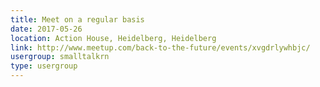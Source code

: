 ```yaml
---
title: Meet on a regular basis
date: 2017-05-26
location: Action House, Heidelberg, Heidelberg
link: http://www.meetup.com/back-to-the-future/events/xvgdrlywhbjc/
usergroup: smalltalkrn
type: usergroup
---
```

